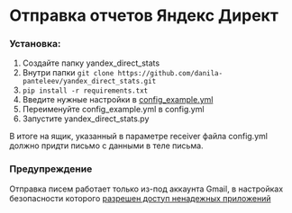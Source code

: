 # Отправка отчетов Яндекс Директ
### Установка:
1. Создайте папку yandex_direct_stats
2. Внутри папки ```git clone https://github.com/danila-panteleev/yandex_direct_stats.git```
3. ```pip install -r requirements.txt``` 
4. Введите нужные настройки в [config_example.yml](config_example.yml)
5. Переименуйте config_example.yml в config.yml
6. Запустите yandex_direct_stats.py

В итоге на ящик, указанный в параметре receiver файла config.yml должно придти письмо с данными в теле письма.

### Предупреждение
Отправка писем работает только из-под аккаунта Gmail,
в настройках безопасности которого 
[разрешен доступ ненадежных приложений](https://support.google.com/accounts/answer/6010255?hl=ru)


